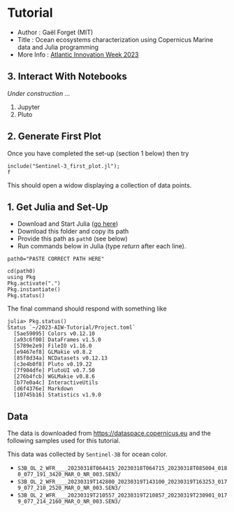 
# Tutorial 

- Author : Gaël Forget (MIT)
- Title : Ocean ecosystems characterization using Copernicus Marine data and Julia programming
- More Info : [Atlantic Innovation Week 2023](https://www.atlanticinnovationweek.org)

## 3. Interact With Notebooks

_Under construction ..._

1. Jupyter
2. Pluto

## 2. Generate First Plot

Once you have completed the set-up (section 1 below) then try

```
include("Sentinel-3_first_plot.jl");
f
```

This should open a widow displaying a collection of data points.

## 1. Get Julia and Set-Up

- Download and Start Julia ([go here](https://julialang.org))
- Download this folder and copy its path
- Provide this path as `path0` (see below)
- Run commands below in Julia (type _return_ after each line).

```
path0="PASTE CORRECT PATH HERE"

cd(path0)
using Pkg
Pkg.activate(".")
Pkg.instantiate()
Pkg.status()
```

The final command should respond with something like

```
julia> Pkg.status()
Status `~/2023-AIW-Tutorial/Project.toml`
  [5ae59095] Colors v0.12.10
  [a93c6f00] DataFrames v1.5.0
  [5789e2e9] FileIO v1.16.0
  [e9467ef8] GLMakie v0.8.2
  [85f8d34a] NCDatasets v0.12.13
  [c3e4b0f8] Pluto v0.19.22
  [7f904dfe] PlutoUI v0.7.50
  [276b4fcb] WGLMakie v0.8.6
  [b77e0a4c] InteractiveUtils
  [d6f4376e] Markdown
  [10745b16] Statistics v1.9.0
```

## Data

The data is downloaded from <https://dataspace.copernicus.eu> and the following samples used for this tutorial. 

This data was collected by `Sentinel-3B` for ocean color.

- `S3B_OL_2_WFR____20230318T064415_20230318T064715_20230318T085004_0180_077_191_3420_MAR_O_NR_003.SEN3/`
- `S3B_OL_2_WFR____20230319T142800_20230319T143100_20230319T163253_0179_077_210_2520_MAR_O_NR_003.SEN3/`
- `S3B_OL_2_WFR____20230319T210557_20230319T210857_20230319T230901_0179_077_214_2160_MAR_O_NR_003.SEN3/`

